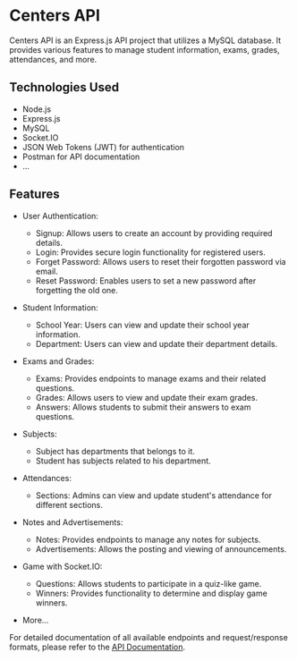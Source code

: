 # Centers API

Centers API is an Express.js API project that utilizes a MySQL database. It provides various features to manage student information, exams, grades, attendances, and more.

## Technologies Used

- Node.js
- Express.js
- MySQL
- Socket.IO
- JSON Web Tokens (JWT) for authentication
- Postman for API documentation
- ...

## Features

- User Authentication:
  - Signup: Allows users to create an account by providing required details.
  - Login: Provides secure login functionality for registered users.
  - Forget Password: Allows users to reset their forgotten password via email.
  - Reset Password: Enables users to set a new password after forgetting the old one.

- Student Information:
  - School Year: Users can view and update their school year information.
  - Department: Users can view and update their department details.

- Exams and Grades:
  - Exams: Provides endpoints to manage exams and their related questions.
  - Grades: Allows users to view and update their exam grades.
  - Answers: Allows students to submit their answers to exam questions.

- Subjects:
  - Subject has departments that belongs to it.
  - Student has subjects related to his department.
    
- Attendances:
  - Sections: Admins can view and update student's attendance for different sections.

- Notes and Advertisements:
  - Notes: Provides endpoints to manage any notes for subjects.
  - Advertisements: Allows the posting and viewing of announcements.

- Game with Socket.IO:
  - Questions: Allows students to participate in a quiz-like game.
  - Winners: Provides functionality to determine and display game winners.

- More...

For detailed documentation of all available endpoints and request/response formats, please refer to the [API Documentation](https://documenter.getpostman.com/view/17068729/2s8ZDa1gCf).
